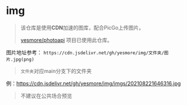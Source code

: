 # img

> 该仓库是使用**CDN**加速的图库，配合PicGo上传图片。
>
> [yesmore/photoapi](https://github.com/yesmore/photosapi) 项目已使用此仓库。

图片地址参考：
`https://cdn.jsdelivr.net/gh/yesmore/img/文件夹/图片.jpg(png) `

> `文件夹`对应main分支下的文件夹

例：https://cdn.jsdelivr.net/gh/yesmore/img/imgs/202108221646316.jpg
> 不建议在公共场合预览
